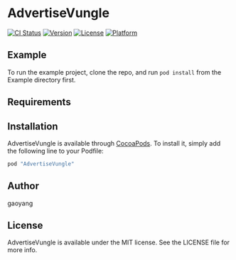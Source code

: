 # AdvertiseVungle

[![CI Status](http://img.shields.io/travis/gaoyang/AdvertiseVungle.svg?style=flat)](https://travis-ci.org/gaoyang/AdvertiseVungle)
[![Version](https://img.shields.io/cocoapods/v/AdvertiseVungle.svg?style=flat)](http://cocoapods.org/pods/AdvertiseVungle)
[![License](https://img.shields.io/cocoapods/l/AdvertiseVungle.svg?style=flat)](http://cocoapods.org/pods/AdvertiseVungle)
[![Platform](https://img.shields.io/cocoapods/p/AdvertiseVungle.svg?style=flat)](http://cocoapods.org/pods/AdvertiseVungle)

## Example

To run the example project, clone the repo, and run `pod install` from the Example directory first.

## Requirements

## Installation

AdvertiseVungle is available through [CocoaPods](http://cocoapods.org). To install
it, simply add the following line to your Podfile:

```ruby
pod "AdvertiseVungle"
```

## Author

gaoyang

## License

AdvertiseVungle is available under the MIT license. See the LICENSE file for more info.
